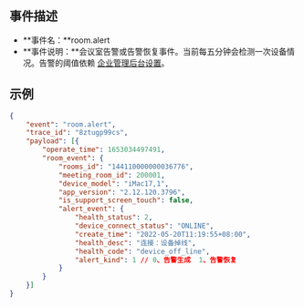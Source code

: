 ## 事件描述
- **事件名：**room.alert
- **事件说明：**会议室告警或告警恢复事件。当前每五分钟会检测一次设备情况。告警的阈值依赖 [企业管理后台设置](https://meeting.tencent.com/user-center/warning-setting)。
## 示例
```json
{
	"event": "room.alert",
	"trace_id": "8ztugp99cs",
	"payload": [{
		"operate_time": 1653034497491,
		"room_event": {
			"rooms_id": "144110000000036776",
			"meeting_room_id": 200001,
			"device_model": "iMac17,1",
			"app_version": "2.12.120.3796",
			"is_support_screen_touch": false,
			"alert_event": {
				"health_status": 2,
				"device_connect_status": "ONLINE",
				"create_time": "2022-05-20T11:19:55+08:00",
				"health_desc": "连接：设备掉线",
				"health_code": "device_off_line",
				"alert_kind": 1 // 0、告警生成  1、告警恢复
			}
		}
	}]
}
```
